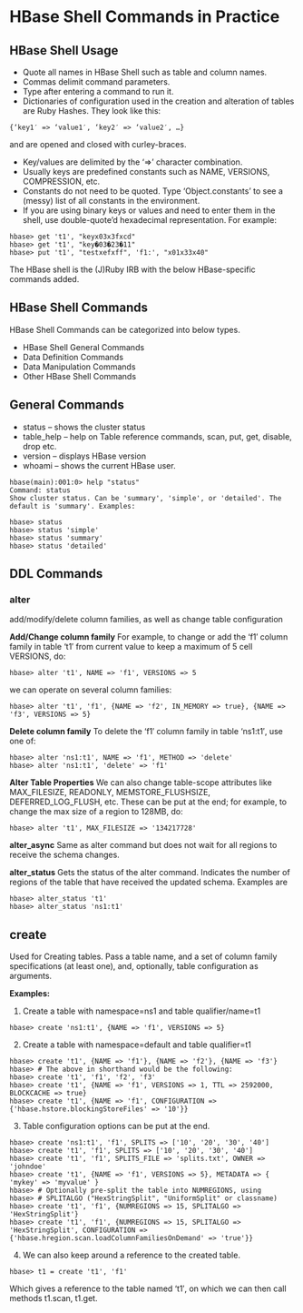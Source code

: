 # HBase Shell Commands in Practice


## HBase Shell Usage

* Quote all names in HBase Shell such as table and column names.
* Commas delimit command parameters.
* Type <RETURN> after entering a command to run it.
* Dictionaries of configuration used in the creation and alteration of tables are Ruby Hashes.
They look like this:

```hbase
{‘key1′ => ‘value1′, ‘key2′ => ‘value2′, …}
```

and are opened and closed with curley-braces.

* Key/values are delimited by the ‘=>’ character combination.
* Usually keys are predefined constants such as NAME, VERSIONS, COMPRESSION, etc.
* Constants do not need to be quoted. Type ‘Object.constants’ to see a (messy) list of all constants in the environment.
* If you are using binary keys or values and need to enter them in the shell, use double-quote’d hexadecimal representation. For example:

```hbase
hbase> get 't1', "keyx03x3fxcd"
hbase> get 't1', "key�03�23�11"
hbase> put 't1', "testxefxff", 'f1:', "x01x33x40"
```

The HBase shell is the (J)Ruby IRB with the below HBase-specific commands added.


## HBase Shell Commands

HBase Shell Commands can be categorized into below types.

* HBase Shell General Commands
* Data Definition Commands
* Data Manipulation Commands
* Other HBase Shell Commands


## General Commands

* status – shows the cluster status
* table_help – help on Table reference commands, scan, put, get, disable, drop etc.
* version – displays HBase version
* whoami – shows the current HBase user.

```hbase
hbase(main):001:0> help "status"
Command: status
Show cluster status. Can be 'summary', 'simple', or 'detailed'. The
default is 'summary'. Examples:

hbase> status
hbase> status 'simple'
hbase> status 'summary'
hbase> status 'detailed'
```


## DDL Commands


### alter

add/modify/delete column families, as well as change table configuration

**Add/Change column family**
For example, to change or add the ‘f1′ column family in table ‘t1′ from current value to keep a maximum of 5 cell VERSIONS, do:
```
hbase> alter 't1', NAME => 'f1', VERSIONS => 5
```
we can operate on several column families:
```
hbase> alter 't1', 'f1', {NAME => 'f2', IN_MEMORY => true}, {NAME => 'f3', VERSIONS => 5}
```

**Delete column family**
To delete the ‘f1′ column family in table ‘ns1:t1′, use one of:
```
hbase> alter 'ns1:t1', NAME => 'f1', METHOD => 'delete'
hbase> alter 'ns1:t1', 'delete' => 'f1'
```

**Alter Table Properties**
We can also change table-scope attributes like MAX_FILESIZE, READONLY, MEMSTORE_FLUSHSIZE, DEFERRED_LOG_FLUSH, etc. These can be put at the end;
for example, to change the max size of a region to 128MB, do:
```
hbase> alter 't1', MAX_FILESIZE => '134217728'
```

**alter_async**
Same as alter command but does not wait for all regions to receive the schema changes.

**alter_status**
Gets the status of the alter command. Indicates the number of regions of the table that have received the updated schema. Examples are
```
hbase> alter_status 't1'
hbase> alter_status 'ns1:t1'
```


## create

Used for Creating tables. Pass a table name, and a set of column family specifications (at least one), and, optionally, table configuration as arguments.

**Examples:**

1. Create a table with namespace=ns1 and table qualifier/name=t1
```
hbase> create 'ns1:t1', {NAME => 'f1', VERSIONS => 5}
```

2. Create a table with namespace=default and table qualifier=t1
```
hbase> create 't1', {NAME => 'f1'}, {NAME => 'f2'}, {NAME => 'f3'}
hbase> # The above in shorthand would be the following:
hbase> create 't1', 'f1', 'f2', 'f3'
hbase> create 't1', {NAME => 'f1', VERSIONS => 1, TTL => 2592000, BLOCKCACHE => true}
hbase> create 't1', {NAME => 'f1', CONFIGURATION => {'hbase.hstore.blockingStoreFiles' => '10'}}
```

3. Table configuration options can be put at the end.
```
hbase> create 'ns1:t1', 'f1', SPLITS => ['10', '20', '30', '40']
hbase> create 't1', 'f1', SPLITS => ['10', '20', '30', '40']
hbase> create 't1', 'f1', SPLITS_FILE => 'splits.txt', OWNER => 'johndoe'
hbase> create 't1', {NAME => 'f1', VERSIONS => 5}, METADATA => { 'mykey' => 'myvalue' }
hbase> # Optionally pre-split the table into NUMREGIONS, using
hbase> # SPLITALGO ("HexStringSplit", "UniformSplit" or classname)
hbase> create 't1', 'f1', {NUMREGIONS => 15, SPLITALGO => 'HexStringSplit'}
hbase> create 't1', 'f1', {NUMREGIONS => 15, SPLITALGO => 'HexStringSplit', CONFIGURATION => {'hbase.hregion.scan.loadColumnFamiliesOnDemand' => 'true'}}
```

4. We can also keep around a reference to the created table.
```
hbase> t1 = create 't1', 'f1'
```
Which gives a reference to the table named ‘t1′, on which we can then call methods t1.scan, t1.get.